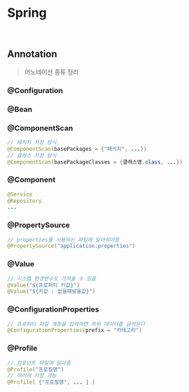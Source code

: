 # Spring

<br>

## Annotation
> 어노테이션 종류 정리

### @Configuration

### @Bean

### @ComponentScan

```java
// 패키지 지정 방식
@ComponentScan(basePackages = {"패키지", ...})
// 클래스 지정 방식
@ComponentScan(basePackageClasses = {클래스명.class, ...})
```

### @Component

```java
@Service
@Repository
...
```

### @PropertySource

```java
// properties를 사용하는 파일에 달아줘야함
@PropertySource("application.properties")
```

### @Value

```java
// 시스템 환경변수도 가져올 수 있음
@Value("${프로퍼티 키값}")
@Value("${키값 : 없을때넣을값}")
```

### @ConfigurationProperties

```java
// 프로퍼티 파일 계층을 입력하면 하위 데이터를 긁어온다
@ConfigurationProperties(prefix = "카테고리")
```

### @Profile

```java
// 컴포넌트 파일에 달아줌
@Profile("프로필명")
// 여러개 지정 가능
@Profile( {"프로필명", ... } )
```